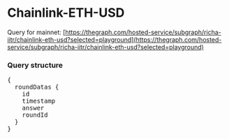# Chainlink-ETH-USD

Query for mainnet: [https://thegraph.com/hosted-service/subgraph/richa-iitr/chainlink-eth-usd?selected=playground](https://thegraph.com/hosted-service/subgraph/richa-iitr/chainlink-eth-usd?selected=playground)

### Query structure

<pre>
{
  roundDatas {
    id
    timestamp
    answer
    roundId
  }
}
</pre>
